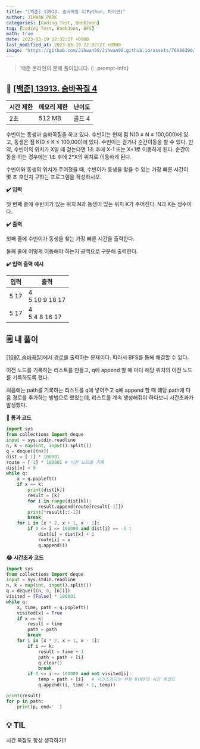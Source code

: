 ```yaml
---
title: "[백준] 13913. 숨바꼭질 4(Python, 파이썬)"
author: JIHWAN PARK
categories: [Coding Test, BaekJoon]
tag: [Coding Test, BaekJoon, BFS]
math: true
date: 2023-03-19 22:32:27 +0900
last_modified_at: 2023-03-19 22:32:27 +0900
image: "https://github.com/Jihwan98/Jihwan98.github.io/assets/76936390/d984a11f-0bbf-4c95-82c6-c5509b65365a"
---
```

> 백준 온라인의 문제 풀이입니다.
{: .prompt-info}

## 📖 <a href='https://www.acmicpc.net/problem/13913' target='_blank'>[백준] 13913. 숨바꼭질 4</a>

|시간 제한|메모리 제한|난이도|
|---|---|---|
|2초|512 MB|골드 4|

수빈이는 동생과 숨바꼭질을 하고 있다. 수빈이는 현재 점 N(0 ≤ N ≤ 100,000)에 있고, 동생은 점 K(0 ≤ K ≤ 100,000)에 있다. 수빈이는 걷거나 순간이동을 할 수 있다. 만약, 수빈이의 위치가 X일 때 걷는다면 1초 후에 X-1 또는 X+1로 이동하게 된다. 순간이동을 하는 경우에는 1초 후에 2*X의 위치로 이동하게 된다.

수빈이와 동생의 위치가 주어졌을 때, 수빈이가 동생을 찾을 수 있는 가장 빠른 시간이 몇 초 후인지 구하는 프로그램을 작성하시오.

**✔️ 입력**

첫 번째 줄에 수빈이가 있는 위치 N과 동생이 있는 위치 K가 주어진다. N과 K는 정수이다.

**✔️ 출력**

첫째 줄에 수빈이가 동생을 찾는 가장 빠른 시간을 출력한다.

둘째 줄에 어떻게 이동해야 하는지 공백으로 구분해 출력한다.

**✔️ 입력 출력 예시**

|입력|출력|
|---|---|
|5 17|4<br>5 10 9 18 17|
|5 17|4<br>5 4 8 16 17|


## 🗒️ 내 풀이
<a href='https://jihwan98.github.io/posts/%EB%B0%B1%EC%A4%80-1697.-숨바꼭질/' target='_blank'>[1697. 숨바꼭질]</a>에서 경로를 출력하는 문제이다. 따라서 BFS를 통해 해결할 수 있다.

이전 노드를 기록하는 리스트를 만들고, q에 append 할 때 마다 해당 위치의 이전 노드를 기록하도록 했다.

처음에는 path를 기록하는 리스트를 q에 넣어주고 q에 append 할 때 해당 path에 다음 경로를 추가하는 방법으로 했었는데, 리스트를 계속 생성해줘야 하다보니 시간초과가 발생했다.

**🌟 통과 코드**

```python
import sys
from collections import deque
input = sys.stdin.readline
n, k = map(int, input().split())
q = deque([(n)])
dist = [-1] * 100001 
route = [-1] * 100001 # 이전 노드를 기록
dist[n] = 0
while q:
    x = q.popleft()
    if x == k:
        print(dist[k])
        result = [k]
        for i in range(dist[k]):
            result.append(route[result[-1]])
        print(*result[::-1])
        break
    for i in [x * 2, x + 1, x - 1]:
        if 0 <= i <= 100000 and dist[i] == -1 :
            dist[i] = dist[x] + 1
            route[i] = x
            q.append(i)
```

**😂 시간초과 코드**

```python
import sys
from collections import deque
input = sys.stdin.readline
n, k = map(int, input().split())
q = deque([(n, 0, [n])])
visited = [False] * 100001 
while q:
    x, time, path = q.popleft()
    visited[x] = True
    if x == k:
        result = time
        path = path
        break
    for i in [x * 2, x + 1, x - 1]:
        if i == k:
            result = time + 1
            path = path + [i]
            q.clear()
            break
        if 0 <= i <= 100000 and not visited[i]:
            temp = path + [i]   # 시간초과되는 부분 O(N)의 시간 복잡도
            q.append((i, time + 1, temp))

print(result)
for p in path:
    print(p, end=' ')
```

## 💡 TIL
시간 복잡도 항상 생각하기!!